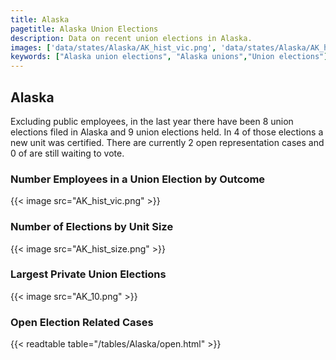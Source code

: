 ```yaml
---
title: Alaska
pagetitle: Alaska Union Elections
description: Data on recent union elections in Alaska.
images: ['data/states/Alaska/AK_hist_vic.png', 'data/states/Alaska/AK_hist_size.png', 'data/states/Alaska/AK_10.png']
keywords: ["Alaska union elections", "Alaska unions","Union elections"]
---
```

##  Alaska

Excluding public employees, in the last year there have been 8 union elections filed in Alaska and 9 union elections held. In 4 of those elections a new unit was certified. There are currently 2 open representation cases and 0 of are still waiting to vote.

### Number Employees in a Union Election by Outcome
{{< image src="AK_hist_vic.png" >}}

### Number of Elections by Unit Size
{{< image src="AK_hist_size.png" >}}

### Largest Private Union Elections
{{< image src="AK_10.png" >}}

### Open Election Related Cases
{{< readtable table="/tables/Alaska/open.html" >}}

